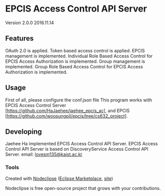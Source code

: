 

# EPCIS Access Control API Server
Version 2.0.0
2016.11.14


## Features
OAuth 2.0 is applied.
Token based access control is applied.
EPCIS management is implemented.
Individual Role Based Access Control for EPCIS Access Authorization is implemented.
Group management is implemented.
Group Role Based Access Control for EPCIS Access Authorization is implemented.


## Usage
First of all, please configure the conf.json file
This program works with EPCIS Access Control Server [https://github.com/HaJaehee/jaehee_epcis_ac],
and EPCIS [https://github.com/woosungpil/epcis/tree/cs632_project].


## Developing
Jaehee Ha implemented EPCIS Access Control API Server.
EPCIS Access Control API Server is based on DiscoveryService Access Control API Server.
email: lovesm135@kaist.ac.kr




### Tools
Created with [Nodeclipse](https://github.com/Nodeclipse/nodeclipse-1)
 ([Eclipse Marketplace](http://marketplace.eclipse.org/content/nodeclipse), [site](http://www.nodeclipse.org))   

Nodeclipse is free open-source project that grows with your contributions.
